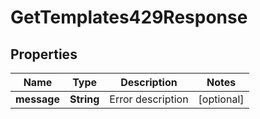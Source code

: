 

# GetTemplates429Response


## Properties

| Name | Type | Description | Notes |
|------------ | ------------- | ------------- | -------------|
|**message** | **String** | Error description |  [optional] |



